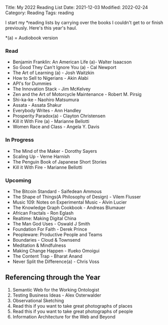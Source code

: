 Title: My 2022 Reading List
Date: 2021-12-03
Modified: 2022-02-24
Category: Reading
Tags: reading

I start my *reading lists by carrying over the books I couldn't get to or finish previously. Here's this year's haul. 

*(a) = Audiobook version

### Read
- Benjamin Franklin: An American Life (a)- Walter Isaacson
- So Good They Can't Ignore You (a) - Cal Newport
- The Art of Learning (a) - Josh Waitzkin
- How to Sell to Nigerians - Akin Alabi
- API's for Dummies
- The Innovation Stack - Jim McKelvey
- Zen and the Art of Motorcycle Maintenance - Robert M. Pirsig
- Shi-ka-ke - Naohiro Matsumura
- Assata - Assata Shakur
- Everybody Writes - Ann Handley
- Prosperity Paradox(a) - Clayton Christensen
- Kill it With Fire (a) - Marianne Bellotti
- Women Race and Class - Angela Y. Davis

### In Progress
- The Mind of the Maker - Dorothy Sayers
- Scaling Up - Verne Harnish
- The Penguin Book of Japanese Short Stories
- Kill it With Fire - Marianne Bellotti

### Upcoming 
- The Bitcoin Standard - Saifedean Ammous
- The Shape of Things(A Philosophy of Design) - Vilem Flusser
- Music 109: Notes on Experimental Music - Alvin Lucier
- The Knowledge Graph Cookbook - Andreas Blumauer
- African Fractals - Ron Eglash
- Realtime: Making Digital China
- The Man God Uses - Oswald J Smith
- Foundation For Faith - Derek Prince
- Peopleware: Productive People and Teams 
- Boundaries - Cloud & Townsend
- Meditation & Mindfulness
- Making Change Happen - Ifueko Omoigui
- The Content Trap - Bharat Anand
- Never Split the Difference(a) - Chris Voss

## Referencing through the Year
1. Semantic Web for the Working Ontologist
2. Testing Business Ideas - Alex Osterwalder
3. Observational Sketching
4. Read this if you want to take great photographs of places
5. Read this if you want to take great photographs of people
6. Information Architecture for the Web and Beyond